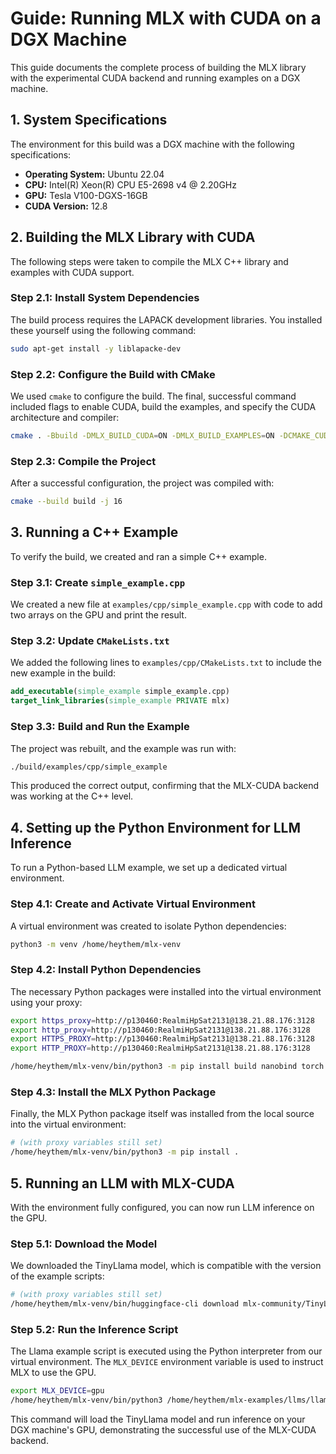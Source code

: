 # Guide: Running MLX with CUDA on a DGX Machine

This guide documents the complete process of building the MLX library with the experimental CUDA backend and running examples on a DGX machine.

## 1. System Specifications

The environment for this build was a DGX machine with the following specifications:

*   **Operating System:** Ubuntu 22.04
*   **CPU:** Intel(R) Xeon(R) CPU E5-2698 v4 @ 2.20GHz
*   **GPU:** Tesla V100-DGXS-16GB
*   **CUDA Version:** 12.8

## 2. Building the MLX Library with CUDA

The following steps were taken to compile the MLX C++ library and examples with CUDA support.

### Step 2.1: Install System Dependencies

The build process requires the LAPACK development libraries. You installed these yourself using the following command:

```bash
sudo apt-get install -y liblapacke-dev
```

### Step 2.2: Configure the Build with CMake

We used `cmake` to configure the build. The final, successful command included flags to enable CUDA, build the examples, and specify the CUDA architecture and compiler:

```bash
cmake . -Bbuild -DMLX_BUILD_CUDA=ON -DMLX_BUILD_EXAMPLES=ON -DCMAKE_CUDA_ARCHITECTURES=native -DCMAKE_CUDA_COMPILER=/usr/local/cuda-12.8/bin/nvcc
```

### Step 2.3: Compile the Project

After a successful configuration, the project was compiled with:

```bash
cmake --build build -j 16
```

## 3. Running a C++ Example

To verify the build, we created and ran a simple C++ example.

### Step 3.1: Create `simple_example.cpp`

We created a new file at `examples/cpp/simple_example.cpp` with code to add two arrays on the GPU and print the result.

### Step 3.2: Update `CMakeLists.txt`

We added the following lines to `examples/cpp/CMakeLists.txt` to include the new example in the build:

```cmake
add_executable(simple_example simple_example.cpp)
target_link_libraries(simple_example PRIVATE mlx)
```

### Step 3.3: Build and Run the Example

The project was rebuilt, and the example was run with:

```bash
./build/examples/cpp/simple_example
```

This produced the correct output, confirming that the MLX-CUDA backend was working at the C++ level.

## 4. Setting up the Python Environment for LLM Inference

To run a Python-based LLM example, we set up a dedicated virtual environment.

### Step 4.1: Create and Activate Virtual Environment

A virtual environment was created to isolate Python dependencies:

```bash
python3 -m venv /home/heythem/mlx-venv
```

### Step 4.2: Install Python Dependencies

The necessary Python packages were installed into the virtual environment using your proxy:

```bash
export https_proxy=http://p130460:RealmiHpSat2131@138.21.88.176:3128
export http_proxy=http://p130460:RealmiHpSat2131@138.21.88.176:3128
export HTTPS_PROXY=http://p130460:RealmiHpSat2131@138.21.88.176:3128
export HTTP_PROXY=http://p130460:RealmiHpSat2131@138.21.88.176:3128

/home/heythem/mlx-venv/bin/python3 -m pip install build nanobind torch sentencepiece numpy huggingface-hub
```

### Step 4.3: Install the MLX Python Package

Finally, the MLX Python package itself was installed from the local source into the virtual environment:

```bash
# (with proxy variables still set)
/home/heythem/mlx-venv/bin/python3 -m pip install .
```

## 5. Running an LLM with MLX-CUDA

With the environment fully configured, you can now run LLM inference on the GPU.

### Step 5.1: Download the Model

We downloaded the TinyLlama model, which is compatible with the version of the example scripts:

```bash
# (with proxy variables still set)
/home/heythem/mlx-venv/bin/huggingface-cli download mlx-community/TinyLlama-1.1B-Chat-v1.0-mlx --local-dir /home/heythem/mlx-examples/llms/llama/tiny_llama
```

### Step 5.2: Run the Inference Script

The Llama example script is executed using the Python interpreter from our virtual environment. The `MLX_DEVICE` environment variable is used to instruct MLX to use the GPU.

```bash
export MLX_DEVICE=gpu
/home/heythem/mlx-venv/bin/python3 /home/heythem/mlx-examples/llms/llama/llama.py --model-path /home/heythem/mlx-examples/llms/llama/tiny_llama --prompt "hello"
```

This command will load the TinyLlama model and run inference on your DGX machine's GPU, demonstrating the successful use of the MLX-CUDA backend.
